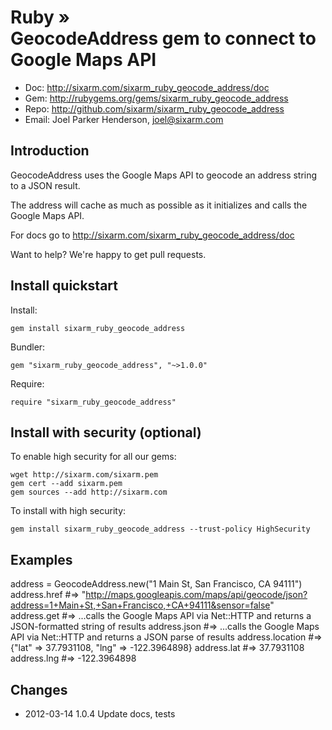 # Ruby » <br> GeocodeAddress gem to connect to Google Maps API

* Doc: <http://sixarm.com/sixarm_ruby_geocode_address/doc>
* Gem: <http://rubygems.org/gems/sixarm_ruby_geocode_address>
* Repo: <http://github.com/sixarm/sixarm_ruby_geocode_address>
* Email: Joel Parker Henderson, <joel@sixarm.com>


## Introduction

GeocodeAddress uses the Google Maps API to geocode an address string to a JSON result.

The address will cache as much as possible as it initializes and calls the Google Maps API.

For docs go to <http://sixarm.com/sixarm_ruby_geocode_address/doc>

Want to help? We're happy to get pull requests.


## Install quickstart

Install:

    gem install sixarm_ruby_geocode_address

Bundler:

    gem "sixarm_ruby_geocode_address", "~>1.0.0"

Require:

    require "sixarm_ruby_geocode_address"


## Install with security (optional)

To enable high security for all our gems:

    wget http://sixarm.com/sixarm.pem
    gem cert --add sixarm.pem
    gem sources --add http://sixarm.com

To install with high security:

    gem install sixarm_ruby_geocode_address --trust-policy HighSecurity


## Examples

   address = GeocodeAddress.new("1 Main St, San Francisco, CA 94111")
   address.href  #=> "http://maps.googleapis.com/maps/api/geocode/json?address=1+Main+St,+San+Francisco,+CA+94111&sensor=false"
   address.get  #=> ...calls the Google Maps API via Net::HTTP and returns a JSON-formatted string of results
   address.json  #=> ...calls the Google Maps API via Net::HTTP and returns a JSON parse of results
   address.location  #=> {"lat" => 37.7931108, "lng" => -122.3964898}
   address.lat  #=> 37.7931108
   address.lng  #=> -122.3964898

## Changes

* 2012-03-14 1.0.4 Update docs, tests
